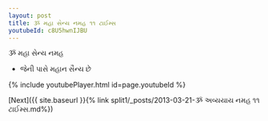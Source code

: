 ```yaml
---
layout: post
title: ૐ મહા સેન્ય નમહ ૧૧ ટાઈમ્સ
youtubeId: c8U5hwnIJBU
---
```

 
 
 ૐ મહા સેન્ય નમહ  
 
 -  જેની પાસે મહાન સૈન્ય છે 
 
  
 
  
 
 
 
 
 
 


{% include youtubePlayer.html id=page.youtubeId %}
 
[Next]({{ site.baseurl }}{% link  split1/_posts/2013-03-21-ૐ અવ્યયાય નમહ ૧૧ ટાઈમ્સ.md%})
 
